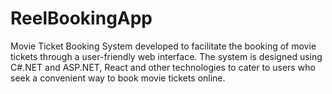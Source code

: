 # ReelBookingApp
Movie Ticket Booking System developed to facilitate the booking of movie tickets  through a user-friendly web interface. The system is designed using C#.NET and  ASP.NET, React and other technologies to cater to users who seek a convenient way to  book movie tickets online.
